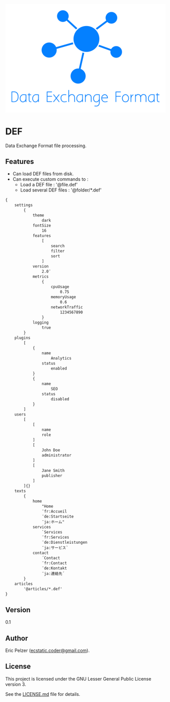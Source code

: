 ![](https://github.com/senselogic/DEF/blob/master/LOGO/def.png)

# DEF

Data Exchange Format file processing.

## Features

*   Can load DEF files from disk.
*   Can execute custom commands to :
    *   Load a DEF file : '@file.def'
    *   Load several DEF files : '@folder/*.def'

```
{
    settings
        {
            theme
                dark
            fontSize
                16
            features
                [
                    search
                    filter
                    sort
                ]
            version
                2.0¨
            metrics
                {
                    cpuUsage
                        0.75
                    memoryUsage
                        0.6
                    networkTraffic
                        1234567890
                }
            logging
                true
        }
    plugins
        [
            {
                name
                    Analytics
                status
                    enabled
            }
            {
                name
                    SEO
                status
                    disabled
            }
        ]
    users
        [
            [
                name
                role
            ]
            [
                John Doe
                administrator
            ]
            [
                Jane Smith
                publisher
            ]
        ]{}
    texts
        {
            home
                "Home
                ¨fr:Accueil
                ¨de:Startseite
                ¨ja:ホーム"
            services
                `Services
                ¨fr:Services
                ¨de:Dienstleistungen
                ¨ja:サービス`
            contact
                ´Contact
                ¨fr:Contact
                ¨de:Kontakt
                ¨ja:連絡先´
        }
    articles
        '@articles/*.def'
}
```

## Version

0.1

## Author

Eric Pelzer (ecstatic.coder@gmail.com).

## License

This project is licensed under the GNU Lesser General Public License version 3.

See the [LICENSE.md](LICENSE.md) file for details.
